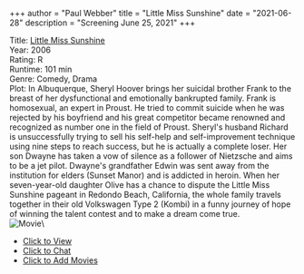 +++
author = "Paul Webber"
title = "Little Miss Sunshine"
date = "2021-06-28"
description = "Screening June 25, 2021"
+++

Title: [Little Miss Sunshine](https://www.rottentomatoes.com/m/little_miss_sunshine/)\
Year: 2006\
Rating: R\
Runtime: 101 min\
Genre: Comedy, Drama\
Plot: In Albuquerque, Sheryl Hoover brings her suicidal brother Frank to the breast of her dysfunctional and emotionally bankrupted family. Frank is homosexual, an expert in Proust. He tried to commit suicide when he was rejected by his boyfriend and his great competitor became renowned and recognized as number one in the field of Proust. Sheryl's husband Richard is unsuccessfully trying to sell his self-help and self-improvement technique using nine steps to reach success, but he is actually a complete loser. Her son Dwayne has taken a vow of silence as a follower of Nietzsche and aims to be a jet pilot. Dwayne's grandfather Edwin was sent away from the institution for elders (Sunset Manor) and is addicted in heroin. When her seven-year-old daughter Olive has a chance to dispute the Little Miss Sunshine pageant in Redondo Beach, California, the whole family travels together in their old Volkswagen Type 2 (Kombi) in a funny journey of hope of winning the talent contest and to make a dream come true.\
![Movie](https://m.media-amazon.com/images/M/MV5BMTgzNTgzODU0NV5BMl5BanBnXkFtZTcwMjEyMjMzMQ@@._V1_SX300.jpg)\

* [Click to View](https://s.kast.live/g/9da8ll3kwkh)
* [Click to Chat](https://meet.jit.si/UAFSA)
* [Click to Add Movies](https://docs.google.com/spreadsheets/d/1ndfumzZ3xnx3cYl-mEmQvv08YH9JOq8IUEzZLYCUeAA/edit#gid=0)
